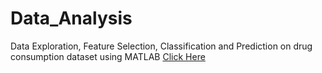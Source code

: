 # Data_Analysis
Data Exploration, Feature Selection, Classification and Prediction on drug consumption dataset using MATLAB
[Click Here](https://github.com/SarikaRKshatriya/Data_Analysis/blob/master/Drug_Presentation.pdf)
